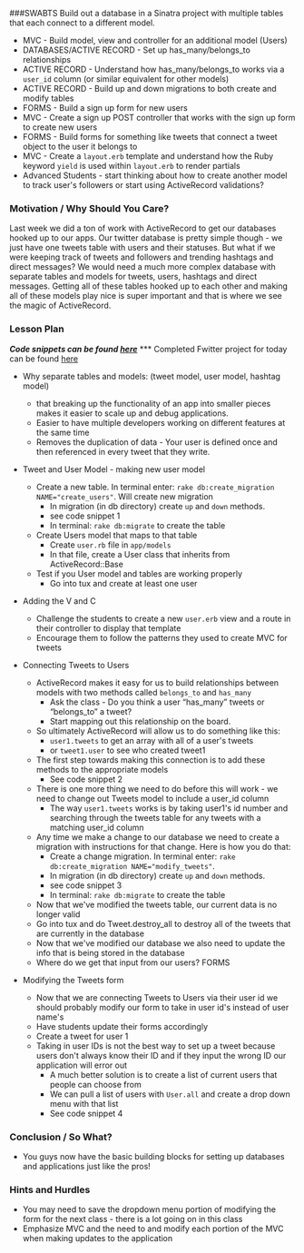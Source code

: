 ###SWABTS
  Build out a database in a Sinatra project with multiple tables that each connect to a different model.
  + MVC - Build model, view and controller for an additional model (Users)
  + DATABASES/ACTIVE RECORD -  Set up has_many/belongs_to relationships
  + ACTIVE RECORD - Understand how has_many/belongs_to works via a `user_id` column (or similar equivalent for other models)
  + ACTIVE RECORD - Build up and down migrations to both create and modify tables
  + FORMS - Build a sign up form for new users
  + MVC - Create a sign up POST controller that works with the sign up form to create new users
  + FORMS - Build forms for something like tweets that connect a tweet object to the user it belongs to
  + MVC - Create a `layout.erb` template and understand how the Ruby keyword `yield` is used within `layout.erb` to render partials
  + Advanced Students - start thinking about how to create another model to track user's followers or start using ActiveRecord validations?

### Motivation / Why Should You Care?
Last week we did a ton of work with ActiveRecord to get our databases hooked up to our apps. Our twitter database is pretty simple though - we just have one tweets table with users and their statuses. But what if we were keeping track of tweets and followers and trending hashtags and direct messages? We would need a much more complex database with separate tables and models for tweets, users, hashtags and direct messages. Getting all of these tables hooked up to each other and making all of these models play nice is super important and that is where we see the magic of ActiveRecord.

### Lesson Plan
***Code snippets can be found [here](https://github.com/learn-co-curriculum/hs-week-4-code-snippets/)***
*** Completed Fwitter project for today can be found [here](https://github.com/learn-co-curriculum/hs-advanced-ruby-sinatra-template/tree/week-4)

+ Why separate tables and models: (tweet model, user model, hashtag model)
  * that breaking up the functionality of an app into smaller pieces makes it easier to scale up and debug applications.
  * Easier to have multiple developers working on different features at the same time
  * Removes the duplication of data - Your user is defined once and then referenced in every tweet that they write.

+ Tweet and User Model - making new user model
  * Create a new table. In terminal enter: `rake db:create_migration NAME="create_users"`. Will create new migration
    * In migration (in db directory) create `up` and `down` methods.
    * see code snippet 1
    * In terminal: `rake db:migrate` to create the table
  * Create Users model that maps to that table
    * Create `user.rb` file in `app/models`
    * In that file, create a User class that inherits from ActiveRecord::Base
  * Test if you User model and tables are working properly
    * Go into tux and create at least one user
+ Adding the V and C
  * Challenge the students to create a new `user.erb` view and a route in their controller to display that template
  * Encourage them to follow the patterns they used to create MVC for tweets
+ Connecting Tweets to Users
  * ActiveRecord makes it easy for us to build relationships between models with two methods called `belongs_to` and `has_many`
    * Ask the class - Do you think a user “has_many” tweets or “belongs_to” a tweet?
    * Start mapping out this relationship on the board.
  * So ultimately ActiveRecord will allow us to do something like this:
    * `user1.tweets` to get an array with all of a user's tweets
    * or `tweet1.user` to see who created tweet1
  * The first step towards making this connection is to add these methods to the appropriate models
    * See code snippet 2
  * There is one more thing we need to do before this will work - we need to change out Tweets model to include a user_id column
    * The way `user1.tweets` works is by taking user1's id number and searching through the tweets table for any tweets with a matching user_id column
  * Any time we make a change to our database we need to create a migration with instructions for that change. Here is how you do that:
    * Create a change migration. In terminal enter: `rake db:create_migration NAME="modify_tweets"`.
    * In migration (in db directory) create `up` and `down` methods.
    * see code snippet 3
    * In terminal: `rake db:migrate` to create the table
  * Now that we've modified the tweets table, our current data is no longer valid
  * Go into tux and do Tweet.destroy_all to destroy all of the tweets that are currently in the database
  * Now that we've modified our database we also need to update the info that is being stored in the database
  * Where do we get that input from our users? FORMS
+ Modifying the Tweets form
  * Now that we are connecting Tweets to Users via their user id we should probably modify our form to take in user id's instead of user name's
  * Have students update their forms accordingly
  * Create a tweet for user 1
  * Taking in user IDs is not the best way to set up a tweet because users don't always know their ID and if they input the wrong ID our application will error out
    * A much better solution is to create a list of current users that people can choose from
    * We can pull a list of users with `User.all` and create a drop down menu with that list
    * See code snippet 4

### Conclusion / So What?
* You guys now have the basic building blocks for setting up databases and applications just like the pros!


### Hints and Hurdles
* You may need to save the dropdown menu portion of modifying the form for the next class - there is a lot going on in this class
* Emphasize MVC and the need to and modify each portion of the MVC when making updates to the application